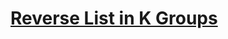 <h1> <a href="https://www.codingninjas.com/codestudio/problems/reverse-list-in-k-groups_983644?leftPanelTab=0" target="_blank">Reverse List in K Groups</a> </h1>
